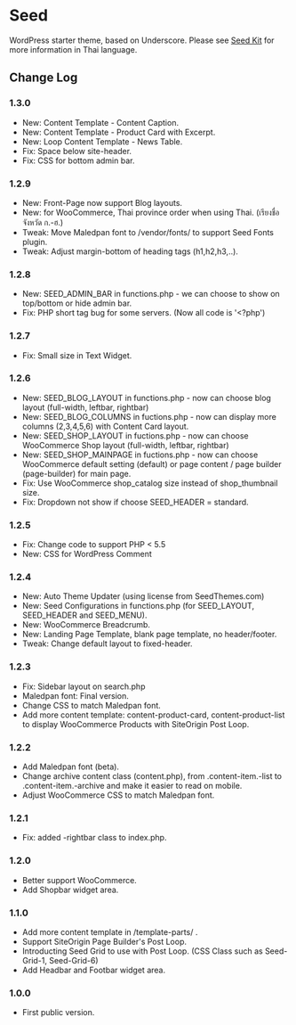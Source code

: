 Seed
===

WordPress starter theme, based on Underscore. Please see <a href="https://th.seedthemes.com/seed-kit/">Seed Kit</a> for more information in Thai language.

## Change Log

### 1.3.0
* New: Content Template - Content Caption.
* New: Content Template - Product Card with Excerpt.
* New: Loop Content Template - News Table.
* Fix: Space below site-header.
* Fix: CSS for bottom admin bar.

### 1.2.9
* New: Front-Page now support Blog layouts.
* New: for WooCommerce, Thai province order when using Thai. (เรียงชื่อจังหวัด ก.-ฮ.)
* Tweak: Move Maledpan font to /vendor/fonts/ to support Seed Fonts plugin.
* Tweak: Adjust margin-bottom of heading tags (h1,h2,h3,..).


### 1.2.8
* New: SEED_ADMIN_BAR in functions.php - we can choose to show on top/bottom or hide admin bar.
* Fix: PHP short tag bug for some servers. (Now all code is '<?php')

### 1.2.7
* Fix: Small size in Text Widget.

### 1.2.6
* New: SEED_BLOG_LAYOUT in functions.php - now can choose blog layout (full-width, leftbar, rightbar)
* New: SEED_BLOG_COLUMNS in fuctions.php - now can display more columns (2,3,4,5,6) with Content Card layout.
* New: SEED_SHOP_LAYOUT in fuctions.php - now can choose WooCommerce Shop layout (full-width, leftbar, rightbar)
* New: SEED_SHOP_MAINPAGE in fuctions.php - now can choose WooCommerce default setting (default) or page content / page builder (page-builder) for main page.
* Fix: Use WooCommerce shop_catalog size instead of shop_thumbnail size.
* Fix: Dropdown not show if choose SEED_HEADER = standard.


### 1.2.5
* Fix: Change code to support PHP < 5.5
* New: CSS for WordPress Comment

### 1.2.4
* New: Auto Theme Updater (using license from SeedThemes.com)
* New: Seed Configurations in functions.php (for SEED_LAYOUT, SEED_HEADER and SEED_MENU).
* New: WooCommerce Breadcrumb.
* New: Landing Page Template, blank page template, no header/footer.
* Tweak: Change default layout to fixed-header.

### 1.2.3
* Fix: Sidebar layout on search.php
* Maledpan font: Final version.
* Change CSS to match Maledpan font.
* Add more content template: content-product-card, content-product-list to display WooCommerce Products with SiteOrigin Post Loop.

### 1.2.2
* Add Maledpan font (beta).
* Change archive content class (content.php), from .content-item.-list to .content-item.-archive and make it easier to read on mobile.
* Adjust WooCommerce CSS to match Maledpan font.

### 1.2.1
* Fix: added -rightbar class to index.php.

### 1.2.0
* Better support WooCommerce.
* Add Shopbar widget area.

### 1.1.0
* Add more content template in /template-parts/ .
* Support SiteOrigin Page Builder's Post Loop.
* Introducting Seed Grid to use with Post Loop. (CSS Class such as Seed-Grid-1, Seed-Grid-6)
* Add Headbar and Footbar widget area.

### 1.0.0
* First public version.